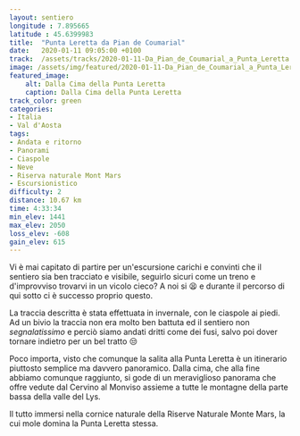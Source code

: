```yaml
---
layout: sentiero
longitude : 7.895665
latitude : 45.6399983
title:  "Punta Leretta da Pian de Coumarial"
date:   2020-01-11 09:05:00 +0100
track:  /assets/tracks/2020-01-11-Da_Pian_de_Coumarial_a_Punta_Leretta.gpx
image: /assets/img/featured/2020-01-11-Da_Pian_de_Coumarial_a_Punta_Leretta.jpg
featured_image:
    alt: Dalla Cima della Punta Leretta
    caption: Dalla Cima della Punta Leretta
track_color: green
categories:
- Italia
- Val d'Aosta
tags:
- Andata e ritorno
- Panorami
- Ciaspole
- Neve
- Riserva naturale Mont Mars  
- Escursionistico
difficulty: 2
distance: 10.67 km
time: 4:33:34
min_elev: 1441
max_elev: 2050
loss_elev: -608
gain_elev: 615
---
```


Vi è mai capitato di partire per un'escursione carichi e convinti che il sentiero sia ben tracciato e visibile, seguirlo sicuri come un treno e d'improvviso trovarvi in un vicolo cieco? A noi si :tired_face: e durante il percorso di qui sotto ci è successo proprio questo.

La traccia descritta è stata effettuata in invernale, con le ciaspole ai piedi. Ad un bivio la traccia non era molto ben battuta ed il sentiero non _segnalatissimo_ e perciò siamo andati dritti come dei fusi, salvo poi dover tornare indietro per un bel tratto :unamused:

Poco importa, visto che comunque la salita alla Punta Leretta è un itinerario piuttosto semplice ma davvero panoramico. Dalla cima, che alla fine abbiamo comunque raggiunto, si gode di un meraviglioso panorama che offre vedute dal Cervino al Monviso assieme a tutte le montagne della parte bassa della valle del Lys.

Il tutto immersi nella cornice naturale della Riserve Naturale Monte Mars, la cui mole domina la Punta Leretta stessa.
